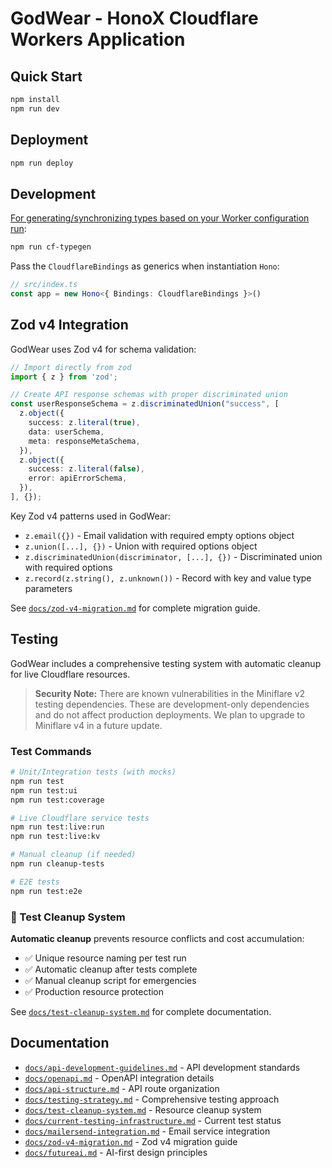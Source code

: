 # GodWear - HonoX Cloudflare Workers Application

## Quick Start

```bash
npm install
npm run dev
```

## Deployment

```bash
npm run deploy
```

## Development

[For generating/synchronizing types based on your Worker configuration run](https://developers.cloudflare.com/workers/wrangler/commands/#types):

```bash
npm run cf-typegen
```

Pass the `CloudflareBindings` as generics when instantiation `Hono`:

```ts
// src/index.ts
const app = new Hono<{ Bindings: CloudflareBindings }>()
```

## Zod v4 Integration

GodWear uses Zod v4 for schema validation:

```ts
// Import directly from zod
import { z } from 'zod';

// Create API response schemas with proper discriminated union
const userResponseSchema = z.discriminatedUnion("success", [
  z.object({
    success: z.literal(true),
    data: userSchema,
    meta: responseMetaSchema,
  }),
  z.object({
    success: z.literal(false),
    error: apiErrorSchema,
  }),
], {});
```

Key Zod v4 patterns used in GodWear:
- `z.email({})` - Email validation with required empty options object
- `z.union([...], {})` - Union with required options object
- `z.discriminatedUnion(discriminator, [...], {})` - Discriminated union with required options
- `z.record(z.string(), z.unknown())` - Record with key and value type parameters

See [`docs/zod-v4-migration.md`](./docs/zod-v4-migration.md) for complete migration guide.

## Testing

GodWear includes a comprehensive testing system with automatic cleanup for live Cloudflare resources.

> **Security Note:** There are known vulnerabilities in the Miniflare v2 testing dependencies. These are development-only dependencies and do not affect production deployments. We plan to upgrade to Miniflare v4 in a future update.

### Test Commands

```bash
# Unit/Integration tests (with mocks)
npm run test
npm run test:ui
npm run test:coverage

# Live Cloudflare service tests
npm run test:live:run
npm run test:live:kv

# Manual cleanup (if needed)
npm run cleanup-tests

# E2E tests
npm run test:e2e
```

### 🧹 Test Cleanup System

**Automatic cleanup** prevents resource conflicts and cost accumulation:
- ✅ Unique resource naming per test run
- ✅ Automatic cleanup after tests complete
- ✅ Manual cleanup script for emergencies
- ✅ Production resource protection

See [`docs/test-cleanup-system.md`](./docs/test-cleanup-system.md) for complete documentation.

## Documentation

- [`docs/api-development-guidelines.md`](./docs/api-development-guidelines.md) - API development standards
- [`docs/openapi.md`](./docs/openapi.md) - OpenAPI integration details
- [`docs/api-structure.md`](./docs/api-structure.md) - API route organization
- [`docs/testing-strategy.md`](./docs/testing-strategy.md) - Comprehensive testing approach
- [`docs/test-cleanup-system.md`](./docs/test-cleanup-system.md) - Resource cleanup system
- [`docs/current-testing-infrastructure.md`](./docs/current-testing-infrastructure.md) - Current test status
- [`docs/mailersend-integration.md`](./docs/mailersend-integration.md) - Email service integration
- [`docs/zod-v4-migration.md`](./docs/zod-v4-migration.md) - Zod v4 migration guide
- [`docs/futureai.md`](./docs/futureai.md) - AI-first design principles
